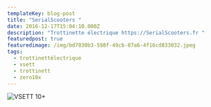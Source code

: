 ```yaml
---
templateKey: blog-post
title: "SerialScooters "
date: 2016-12-17T15:04:10.000Z
description: "Trottinette électrique https://SerialScooters.fr "
featuredpost: true
featuredimage: /img/bd7030b3-598f-49cb-87a6-4f16cd833032.jpeg
tags:
  - trottinettélectrique
  - vsett
  - trottinett
  - zero10x
---
```

![VSETT 10+](/img/bd7030b3-598f-49cb-87a6-4f16cd833032.jpeg "SerialScooters VSETT 10+ TECHLIFE Zero 10X")